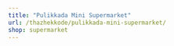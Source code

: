 ```yaml
---
title: "Pulikkada Mini Supermarket"
url: /thazhekkode/pulikkada-mini-supermarket/
shop: supermarket
---
```

